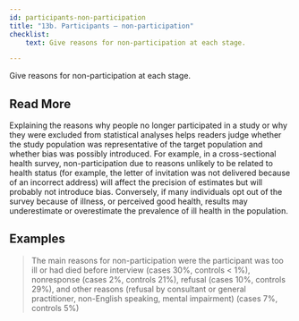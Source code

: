 ```yaml
---
id: participants-non-participation
title: "13b. Participants – non-participation"
checklist: 
    text: Give reasons for non-participation at each stage.

---
```

Give reasons for non-participation at each stage.

## Read More

Explaining the reasons why people no longer participated in a study or why they were excluded from statistical analyses helps readers judge whether the study population was representative of the target population and whether bias was possibly introduced. For example, in a cross-sectional health survey, non-participation due to reasons unlikely to be related to health status (for example, the letter of invitation was not delivered because of an incorrect address) will affect the precision of estimates but will probably not introduce bias. Conversely, if many individuals opt out of the survey because of illness, or perceived good health, results may underestimate or overestimate the prevalence of ill health in the population.

## Examples

> The main reasons for non-participation were the participant was too ill or had died before interview (cases 30%, controls < 1%), nonresponse (cases 2%, controls 21%), refusal (cases 10%, controls 29%), and other reasons (refusal by consultant or general practitioner, non-English speaking, mental impairment) (cases 7%, controls 5%)